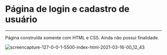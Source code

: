 # Página de login e cadastro de usuário

---

Página construída somente com HTML e CSS. Ainda não possui finalidade.

![screencapture-127-0-0-1-5500-index-html-2021-03-16-00_12_43](https://user-images.githubusercontent.com/57078626/111250649-72384b00-85ec-11eb-8a1b-571547bd07d2.png)